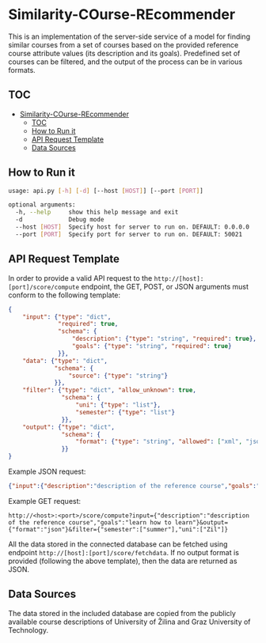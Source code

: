 # Similarity-COurse-REcommender

This is an implementation of the server-side service of a model for finding similar courses from a set of courses based on the provided reference course attribute values (its description and its goals). Predefined set of courses can be filtered, and the output of the process can be in various formats.

## TOC

<!-- TOC depthFrom:1 depthTo:6 withLinks:1 updateOnSave:1 orderedList:0 -->

- [Similarity-COurse-REcommender](#similarity-course-recommender)
	- [TOC](#toc)
	- [How to Run it](#how-to-run-it)
	- [API Request Template](#api-request-template)
	- [Data Sources](#data-sources)

<!-- /TOC -->

## How to Run it

```bash
usage: api.py [-h] [-d] [--host [HOST]] [--port [PORT]]

optional arguments:
  -h, --help     show this help message and exit
  -d             Debug mode
  --host [HOST]  Specify host for server to run on. DEFAULT: 0.0.0.0
  --port [PORT]  Specify port for server to run on. DEFAULT: 50021
```

## API Request Template

In order to provide a valid API request to the `http://[host]:[port]/score/compute` endpoint, the GET, POST, or JSON arguments must conform to the following template:

```json
{
    "input": {"type": "dict",
              "required": true,
              "schema": {
                  "description": {"type": "string", "required": true},
                  "goals": {"type": "string", "required": true}
              }},
    "data": {"type": "dict",
             "schema": {
                 "source": {"type": "string"}
             }},
    "filter": {"type": "dict", "allow_unknown": true,
               "schema": {
                   "uni": {"type": "list"},
                   "semester": {"type": "list"}
               }},
    "output": {"type": "dict",
               "schema": {
                   "format": {"type": "string", "allowed": ["xml", "json", "csv"]}
               }}
}
```

Example JSON request:

```json
{"input":{"description":"description of the reference course","goals":"learn how to learn"},"output":{"format":"json"},"filter":{"semester":["winter"]}}
```

Example GET request:

```
http://<host>:<port>/score/compute?input={"description":"description of the reference course","goals":"learn how to learn"}&output={"format":"json"}&filter={"semester":["summer"],"uni":["Zil"]}
```

All the data stored in the connected database can be fetched using endpoint `http://[host]:[port]/score/fetchdata`. If no output format is provided (following the above template), then the data are returned as JSON.

## Data Sources

The data stored in the included database are copied from the publicly available course descriptions of University of Žilina and Graz University of Technology.
